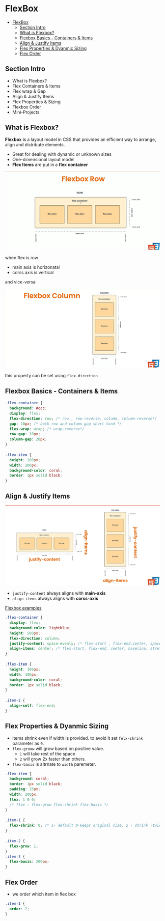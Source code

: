 # FlexBox

- [FlexBox](#flexbox)
  - [Section Intro](#section-intro)
  - [What is Flexbox?](#what-is-flexbox)
  - [Flexbox Basics - Containers \& Items](#flexbox-basics---containers--items)
  - [Align \& Justify Items](#align--justify-items)
  - [Flex Properties \& Dyanmic Sizing](#flex-properties--dyanmic-sizing)
  - [Flex Order](#flex-order)

## Section Intro

- What is Flexbox?
- Flex Containers & Items
- Flex wrap & Gap
- Align & Justify Items
- Flex Properties & Sizing
- Flexbox Order
- Mini-Projects

## What is Flexbox?

**Flexbox** is a layout model in CSS that provides an efficient way to arrange, align and distribute elements.

- Great for dealing with dynamic or unknown sizes
- One-dimensional layout model
- **Flex Items** are put in a **flex container**

![flexbox-row](images/flexbox-row.png)

when flex is row

- main axis is horizonatal
- corss axis is vertical

and vice-versa

![flexbox-col](images/flexbox-col.png)

this property can be set using `flex-direction`

## Flexbox Basics - Containers & Items

```css
.flex-container {
  background: #ccc;
  display: flex;
  flex-direction: row; /* row , row-reverse, column, column-reverse*/
  gap: 10px; /* both row and column gap short hand */
  flex-wrap: wrap; /* wrap-reverse*/
  row-gap: 10px;
  column-gap: 20px;
}

.flex-item {
  height: 200px;
  width: 200px;
  background-color: coral;
  border: 1px solid black;
}
```

## Align & Justify Items

![items-alignment](images/flex-items-alignment.png)

- `justify-content` always aligns with **main-axis**
- `align-items` always aligns with **corss-axis**

[Flexbox examples](https://css-tricks.com/snippets/css/a-guide-to-flexbox/)

```css
.flex-container {
  display: flex;
  background-color: lightblue;
  height: 500px;
  flex-direction: column;
  justify-content: space-evenly; /* flex-start , flex-end,center, space-evenly, space-around, space-between */
  align-items: center; /* flex-start, flex-end, center, baseline, stretch,*/
}

.flex-item {
  height: 100px;
  width: 100px;
  background-color: coral;
  border: 1px solid black;
}

.item-2 {
  align-self: flex-end;
}
```

## Flex Properties & Dyanmic Sizing

- items shrink even if width is provided. to avoid it set `felx-shrink` parameter as `0`.
- `flex-groow` will grow based on positive value.
  - `1` will take rest of the space
  - `2` will grow 2x faster than others.
- `flex-basis` is altrnate to `width` paremeter.

```css
.flex-item {
  background: coral;
  border: 1px solid black;
  padding: 20px;
  width: 200px;
  flex: 1 0 0;
  /* flex : flex-grow flex-shrink flex-basis */
}

.item-1 {
  flex-shrink: 0; /* 1- default 0-keeps original size, 2 - shrink -twice the others*/
}

.item-2 {
  flex-grow: 1;
}
.item-3 {
  flex-basis: 200px;
}
```

## Flex Order

- we order which item in flex box

```css
.item-1 {
  order: 2;
}
```
